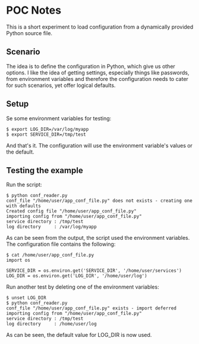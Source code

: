 # POC Notes

This is a short experiment to load configuration from a dynamically provided Python source file.

## Scenario

The idea is to define the configuration in Python, which give us other options. I like the idea of getting settings, especially things like passwords, from environment variables and therefore the configuration needs to cater for such scenarios, yet offer logical defaults.

## Setup

Se some environment variables for testing:

	$ export LOG_DIR=/var/log/myapp
	$ export SERVICE_DIR=/tmp/test

And that's it. The configuration will use the environment variable's values or the default.

## Testing the example

Run the script:

	$ python conf_reader.py
	conf_file "/home/user/app_conf_file.py" does not exists - creating one with defaults
	Created config file "/home/user/app_conf_file.py"
	importing config from "/home/user/app_conf_file.py"
	service directory : /tmp/test
	log directory     : /var/log/myapp

As can be seen from the output, the script used the environment variables. The configuration file contains the following:

	$ cat /home/user/app_conf_file.py
	import os
	
	SERVICE_DIR = os.environ.get('SERVICE_DIR', '/home/user/services')
	LOG_DIR = os.environ.get('LOG_DIR', '/home/user/log')

Run another test by deleting one of the environment variables:

	$ unset LOG_DIR
	$ python conf_reader.py
	conf_file "/home/user/app_conf_file.py" exists - import deferred
	importing config from "/home/user/app_conf_file.py"
	service directory : /tmp/test
	log directory     : /home/user/log

As can be seen, the default value for LOG_DIR is now used.
